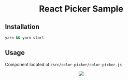 <h1 align="center">React Picker Sample</h1>


## Installation
```bash
yarn && yarn start
```

## Usage

Component located at `/src/color-picker/color-picker.js`

<p align="center"><img src="https://i.imgur.com/vXDlfcN.png"></p>